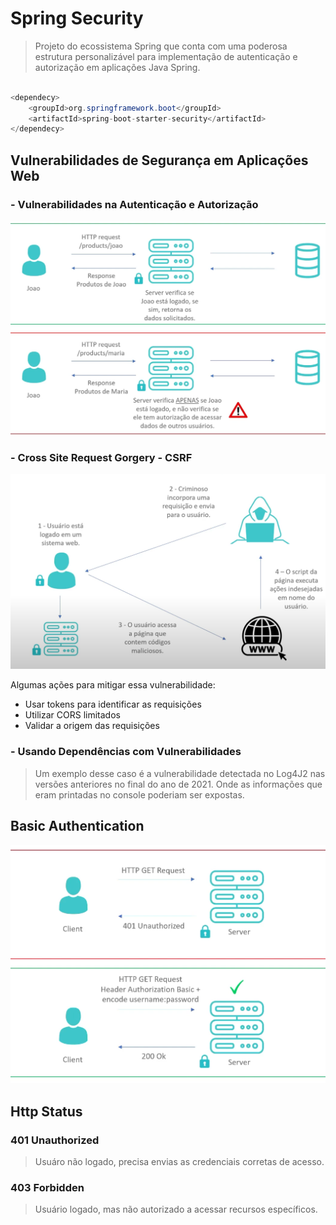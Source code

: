 # Spring Security

> Projeto do ecossistema Spring que conta com uma poderosa estrutura personalizável para implementação de autenticação e autorização em aplicações Java Spring.


``` java

<dependecy>
    <groupId>org.springframework.boot</groupId>
    <artifactId>spring-boot-starter-security</artifactId>
</dependecy>

```

## Vulnerabilidades de Segurança em Aplicações Web

### - Vulnerabilidades na Autenticação e Autorização

![Imagem ilustrativa sobre athenticação](/Spring%20Security/assets/authIMG.png)

### - Cross Site Request Gorgery - CSRF

![Imagem ilustrativa sobre CSRF](/Spring%20Security/assets/csrfIMG.png)

Algumas ações para mitigar essa vulnerabilidade:
- Usar tokens para identificar as requisições
- Utilizar CORS limitados
- Validar a origem das requisições 

### - Usando Dependências com Vulnerabilidades

> Um exemplo desse caso é a vulnerabilidade detectada no Log4J2 nas versões anteriores no final do ano de 2021. Onde as informações que eram printadas no console poderiam ser expostas.

## Basic Authentication

![Imagem ilustrativa sobre o fluco da autenticação basica](/Spring%20Security/assets/fluxoBasicAuth.png)

## Http Status

### 401 Unauthorized
> Usuáro não logado, precisa envias as credenciais corretas de acesso.

### 403 Forbidden
> Usuário logado, mas não autorizado a acessar recursos específicos.